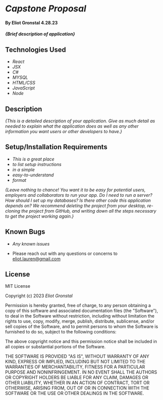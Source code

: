 # _Capstone Proposal_

#### By Eliot Gronstal 4.28.23

#### _{Brief description of application}_

<!-- ### __Component Diagaram__
![Component Diagaram](./src/img/big_picture.png) -->

<!-- ### _Wifreframe of Component, Data Organization, Mock Up, __
![Big Picture](./src/img/big_picture.png) -->

## Technologies Used

* _React_
* _JSX_
* _C#_
* _MYSQL_
* _HTML/CSS_
* _JavaScript_
* _Node_

## Description

_{This is a detailed description of your application. Give as much detail as needed to explain what the application does as well as any other information you want users or other developers to have.}_

## Setup/Installation Requirements

* _This is a great place_
* _to list setup instructions_
* _in a simple_
* _easy-to-understand_
* _format_

_{Leave nothing to chance! You want it to be easy for potential users, employers and collaborators to run your app. Do I need to run a server? How should I set up my databases? Is there other code this application depends on? We recommend deleting the project from your desktop, re-cloning the project from GitHub, and writing down all the steps necessary to get the project working again.}_

<!-- add notes about appsettings.json and database-->

## Known Bugs

* _Any known issues_

* Please reach out with any questions or concerns to [eliot.lauren@gmail.com](eliot.lauren@gmail.com)

## License

MIT License

Copyright (c) 2023 _Eliot Gronstal_

Permission is hereby granted, free of charge, to any person obtaining a copy of this software and associated documentation files (the "Software"), to deal in the Software without restriction, including without limitation the rights to use, copy, modify, merge, publish, distribute, sublicense, and/or sell copies of the Software, and to permit persons to whom the Software is furnished to do so, subject to the following conditions:

The above copyright notice and this permission notice shall be included in all copies or substantial portions of the Software.

THE SOFTWARE IS PROVIDED "AS IS", WITHOUT WARRANTY OF ANY KIND, EXPRESS OR IMPLIED, INCLUDING BUT NOT LIMITED TO THE WARRANTIES OF MERCHANTABILITY, FITNESS FOR A PARTICULAR PURPOSE AND NONINFRINGEMENT. IN NO EVENT SHALL THE AUTHORS OR COPYRIGHT HOLDERS BE LIABLE FOR ANY CLAIM, DAMAGES OR OTHER LIABILITY, WHETHER IN AN ACTION OF CONTRACT, TORT OR OTHERWISE, ARISING FROM, OUT OF OR IN CONNECTION WITH THE SOFTWARE OR THE USE OR OTHER DEALINGS IN THE SOFTWARE.